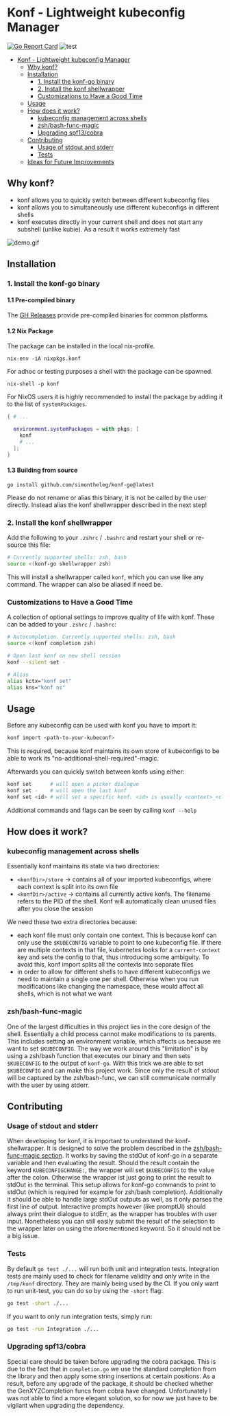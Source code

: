 # Konf - Lightweight kubeconfig Manager

[![Go Report Card](https://goreportcard.com/badge/github.com/simontheleg/konf-go)](https://goreportcard.com/report/github.com/simontheleg/konf-go)
![test](https://github.com/simontheleg/konf-go/actions/workflows/test.yaml/badge.svg)

- [Konf - Lightweight kubeconfig Manager](#konf---lightweight-kubeconfig-manager)
  - [Why konf?](#why-konf)
  - [Installation](#installation)
    - [1. Install the konf-go binary](#1-install-the-konf-go-binary)
    - [2. Install the konf shellwrapper](#2-install-the-konf-shellwrapper)
    - [Customizations to Have a Good Time](#customizations-to-have-a-good-time)
  - [Usage](#usage)
  - [How does it work?](#how-does-it-work)
    - [kubeconfig management across shells](#kubeconfig-management-across-shells)
    - [zsh/bash-func-magic](#zshbash-func-magic)
    - [Upgrading spf13/cobra](#upgrading-spf13cobra)
  - [Contributing](#contributing)
    - [Usage of stdout and stderr](#usage-of-stdout-and-stderr)
    - [Tests](#tests)
  - [Ideas for Future Improvements](#ideas-for-future-improvements)

## Why konf?

- konf allows you to quickly switch between different kubeconfig files
- konf allows you to simultaneously use different kubeconfigs in different shells
- konf executes directly in your current shell and does not start any subshell (unlike kubie). As a result it works extremely fast

![demo.gif](doc/demo.gif)

## Installation

### 1. Install the konf-go binary

#### 1.1 Pre-compiled binary

The [GH Releases](https://github.com/SimonTheLeg/konf-go/releases) provide pre-compiled binaries for common platforms.

#### 1.2 Nix Package

The package can be installed in the local nix-profile.

```shell
nix-env -iA nixpkgs.konf
```

For adhoc or testing purposes a shell with the package can be spawned.

```shell
nix-shell -p konf
```

For NixOS users it is highly recommended to install the package by adding it to the list of `systemPackages`.

```nix
{ # ...

  environment.systemPackages = with pkgs; [
    konf
    # ...
  ];
}
```

#### 1.3 Building from source

```shell
go install github.com/simontheleg/konf-go@latest
```

Please do not rename or alias this binary, it is not be called by the user directly. Instead alias the konf shellwrapper described in the next step!

### 2. Install the konf shellwrapper

Add the following to your `.zshrc` / `.bashrc` and restart your shell or re-source this file:

```sh
# Currently supported shells: zsh, bash
source <(konf-go shellwrapper zsh)
```

This will install a shellwrapper called `konf`, which you can use like any command. The wrapper can also be aliased if need be.

### Customizations to Have a Good Time

A collection of optional settings to improve quality of life with konf. These can be added to your `.zshrc` / `.bashrc`:

```sh
# Autocompletion. Currently supported shells: zsh, bash
source <(konf completion zsh)

# Open last konf on new shell session
konf --silent set -

# Alias
alias kctx="konf set"
alias kns="konf ns"
```

## Usage

Before any kubeconfig can be used with konf you have to import it:

```sh
konf import <path-to-your-kubeconf>
```

This is required, because konf maintains its own store of kubeconfigs to be able to work its "no-additional-shell-required"-magic.

Afterwards you can quickly switch between konfs using either:

```sh
konf set      # will open a picker dialogue
konf set -    # will open the last konf
konf set <id> # will set a specific konf. <id> is usually <context>_<cluster>
```

Additional commands and flags can be seen by calling `konf --help`

## How does it work?

### kubeconfig management across shells

Essentially konf maintains its state via two directories:

- `<konfDir>/store` -> contains all of your imported kubeconfigs, where each context is split into its own file
- `<konfDir>/active` -> contains all currently active konfs. The filename refers to the PID of the shell. Konf will automatically clean unused files after you close the session

We need these two extra directories because:

- each konf file must only contain one context. This is because konf can only use the `$KUBECONFIG` variable to point to one kubeconfig file. If there are multiple contexts in that file, kubernetes looks for a `current-context` key and sets the config to that, thus introducing some ambiguity. To avoid this, konf import splits all the contexts into separate files
- in order to allow for different shells to have different kubeconfigs we need to maintain a single one per shell. Otherwise when you run modifications like changing the namespace, these would affect all shells, which is not what we want

### zsh/bash-func-magic

One of the largest difficulties in this project lies in the core design of the shell.
Essentially a child process cannot make modifications to its parents.
This includes setting an environment variable, which affects us because we want to set `$KUBECONFIG`.
The way we work around this "limitation" is by using a zsh/bash function that executes our binary and then sets `$KUBECONFIG` to the output of `konf-go`.
With this trick we are able to set `$KUBECONFIG` and can make this project work. Since only the result of stdout will be captured by the zsh/bash-func, we can still communicate normally with the user by using stderr.

## Contributing

### Usage of stdout and stderr

When developing for konf, it is important to understand the konf-shellwrapper. It is designed to solve the problem described in the [zsh/bash-func-magic section](###zsh/bash-func-magic).
It works by saving the stdOut of konf-go in a separate variable and then evaluating the result. Should the result contain the keyword `KUBECONFIGCHANGE:`, the wrapper will set `$KUBECONFIG` to the value after the colon.
Otherwise the wrapper ist just going to print the result to stdOut in the terminal. This setup allows for konf-go commands to print to stdOut (which is required for example for zsh/bash completion). Additionally it should be able to handle large stdOut outputs as well, as it only parses the first line of output.
Interactive prompts however (like promptUI) should always print their dialogue to stdErr, as the wrapper has troubles with user input. Nonetheless you can still easily submit the result of the selection to the wrapper later on using the aforementioned keyword. So it should not be a big issue.

### Tests

By default `go test ./...` will run both unit and integration tests. Integration tests are mainly used to check for filename validity and only write in the `/tmp/konf` directory. They are mainly being used by the CI. If you only want to run unit-test, you can do so by using the `-short` flag:

```sh
go test -short ./...
```

If you want to only run integration tests, simply run:

```sh
go test -run Integration ./...
```

### Upgrading spf13/cobra

Special care should be taken before upgrading the cobra package.
This is due to the fact that in `completion.go` we use the standard completion from the library and then apply some string insertions at certain positions.
As a result, before any upgrade of the package, it should be checked whether the GenXYZCompletion funcs from cobra have changed.
Unfortunately I was not able to find a more elegant solution, so for now we just have to be vigilant when upgrading the dependency.
